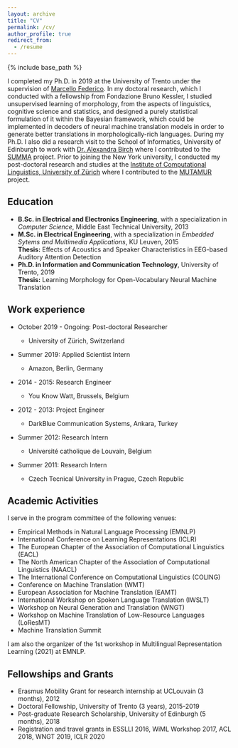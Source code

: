 ```yaml
---
layout: archive
title: "CV"
permalink: /cv/
author_profile: true
redirect_from:
  - /resume
---
```


{% include base_path %}

I completed my Ph.D. in 2019 at the University of Trento under the supervision of [Marcello Federico](https://sites.google.com/site/marcellofedericohome/). In my doctoral research, which I conducted with a fellowship from Fondazione Bruno Kessler, I studied unsupervised learning of morphology, from the aspects of linguistics, cognitive science and statistics, and designed a purely statistical formulation of it within the Bayesian framework, which could be implemented in decoders of neural machine translation models in order to generate better translations in morphologically-rich languages. During my Ph.D. I also did a research visit to the School of Informatics, University of Edinburgh to work with [Dr. Alexandra Birch](http://homepages.inf.ed.ac.uk/abmayne/) where I contributed to the [SUMMA](http://summa-project.eu/) project. Prior to joining the New York university, I conducted my post-doctoral research and studies at the [Institute of Computational Linguistics, University of Zürich](https://www.cl.uzh.ch/de/people/team/compling/ataman.html) where I contributed to the [MUTAMUR](https://www.cl.uzh.ch/en/texttechnologies/research/machine-learning/mutamur.html) project.


Education
----
* <strong>B.Sc. in Electrical and Electronics Engineering</strong>, with a specialization in <em>Computer Science</em>, Middle East Technical University, 2013
* <strong>M.Sc. in Electrical Engineering</strong>, with a specialization in <em>Embedded Sytems and Multimedia Applications</em>, KU Leuven, 2015<br>
<strong>Thesis:</strong> Effects of Acoustics and Speaker Characteristics in EEG-based Auditory Attention Detection
* <strong>Ph.D. in Information and Communication Technology</strong>, University of Trento, 2019<br>
<strong>Thesis:</strong> Learning Morphology for Open-Vocabulary Neural Machine Translation

Work experience
---
* October 2019 - Ongoing: Post-doctoral Researcher
  * University of Zürich, Switzerland

* Summer 2019: Applied Scientist Intern
  * Amazon, Berlin, Germany

* 2014 - 2015: Research Engineer
  * You Know Watt, Brussels, Belgium

* 2012 - 2013: Project Engineer
  * DarkBlue Communication Systems, Ankara, Turkey

* Summer 2012: Research Intern
  * Université catholique de Louvain, Belgium
  
* Summer 2011: Research Intern
  * Czech Tecnical University in Prague, Czech Republic

Academic Activities
---
I serve in the program committee of the following venues:
* Empirical Methods in Natural Language Processing (EMNLP)
* International Conference on Learning Representations (ICLR)
* The European Chapter of the Association of Computational Linguistics (EACL)
* The North American Chapter of the Association of Computational Linguistics (NAACL)
* The International Conference on Computational Linguistics (COLING)
* Conference on Machine Translation (WMT)
* European Association for Machine Translation (EAMT)
* International Workshop on Spoken Language Translation (IWSLT)
* Workshop on Neural Generation and Translation (WNGT)
* Workshop on Machine Translation of Low-Resource Languages (LoResMT)
* Machine Translation Summit

I am also the organizer of the 1st workshop in Multilingual Representation Learning (2021) at EMNLP.

Fellowships and Grants
---
*  Erasmus Mobility Grant for research internship at UCLouvain (3 months), 2012 
*  Doctoral Fellowship, University of Trento (3 years), 2015-2019 
*  Post-graduate Research Scholarship, University of Edinburgh (5 months), 2018 
*  Registration and travel grants in ESSLLI 2016, WiML Workshop 2017, ACL 2018, WNGT 2019, ICLR 2020
